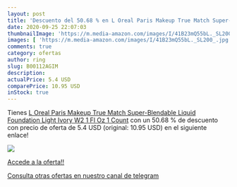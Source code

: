 ```yaml
---
layout: post
title: 'Descuento del 50.68 % en L Oreal Paris Makeup True Match Super-Bl'
date: 2020-09-25 22:07:03
thumbnailImage: 'https://m.media-amazon.com/images/I/41B23mQ55bL._SL200_.jpg'
images: [ 'https://m.media-amazon.com/images/I/41B23mQ55bL._SL200_.jpg' ]
comments: true
category: ofertas
author: ring
slug: B00112AGIM
description:
actualPrice: 5.4 USD
comparePrice: 10.95 USD
inStock: true
---
```


Tienes [L Oreal Paris Makeup True Match Super-Blendable Liquid Foundation  Light Ivory W2  1 Fl Oz  1 Count](https://www.amazon.com/dp/B00112AGIM/?tag=redken08-20) con un 50.68 % de descuento con precio de oferta de 5.4 USD (original: 10.95 USD) en el siguiente enlace!

[![](https://m.media-amazon.com/images/I/41B23mQ55bL._SL200_.jpg)](https://www.amazon.com/dp/B00112AGIM/?tag=redken08-20)

[Accede a la oferta!!](https://www.amazon.com/dp/B00112AGIM/?tag=redken08-20)

[Consulta otras ofertas en nuestro canal de telegram](https://t.me/s/ofertas25)
